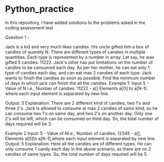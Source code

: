 # Python_practice
In this repository, I have added solutions to the problems asked in the coding assessment test 

Question 1 -

Jack is a kid and very much likes candies. His uncle gifted him a box of candies of quantity N. There are different types of candies in multiple quantities. Each type is represented by a number in array. Let say, he was gifted 5 candies: 11222. Jack's other has put limitations on the number of candies to be consumed each day. As per her mother, he can eat only 1 type of candies each day, and can eat max 2 candies of each type. Jack wants to finish the candies as soon as possible. Find the minimum number of days in which jack can finish the all the candies.
Example 1:
Input
5 - Value of N i.e., Number of candies.
11222 - a[] Elements a[O] to a[N-1). where each input element is separated by new line.

Output:  3
Explanation:
There are 2 different kind of candies, two 1's and three 2's. Jack is allowed to consume at max 2 candies of same kind, so he can consume two 1's on same day, and two 2's on another day. Only one 2's will be left, which can be consumed on third day. So, the total number of days required will be 3.

Example 2
Input:
5 - Value of Ni.e., Number of candies.
12345 - a[], Elements a[0]to a[N-1],where each input element is separated by new line.
Output: 5
Explanation:
Here all the candies are of different types. He can only consume 1 candy each day in the above scenario, as there are no 2 candies of same types. So, the total number of days required will be 5.

